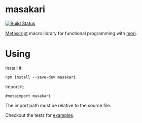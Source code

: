 # masakari
[![Build Status](https://travis-ci.org/bamboo/masakari.svg?branch=master)](https://travis-ci.org/bamboo/masakari)

[Metascript](https://github.com/massimiliano-mantione/metascript) macro library for functional programming with [mori](https://swannodette.github.io/mori/).

# Using

Install it:

```
npm install --save-dev masakari
```

Import it:

```
#metaimport masakari
```

The import path must be relative to the source file.

Checkout the tests for [examples](test/macros-test.mjs).
